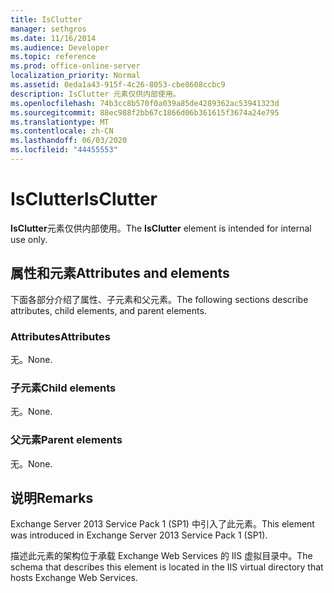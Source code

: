```yaml
---
title: IsClutter
manager: sethgros
ms.date: 11/16/2014
ms.audience: Developer
ms.topic: reference
ms.prod: office-online-server
localization_priority: Normal
ms.assetid: 0eda1a43-915f-4c26-8053-cbe8608ccbc9
description: IsClutter 元素仅供内部使用。
ms.openlocfilehash: 74b3cc8b570f0a039a85de4289362ac53941323d
ms.sourcegitcommit: 88ec988f2bb67c1866d06b361615f3674a24e795
ms.translationtype: MT
ms.contentlocale: zh-CN
ms.lasthandoff: 06/03/2020
ms.locfileid: "44455553"
---
```

# <a name="isclutter"></a><span data-ttu-id="b1ca2-103">IsClutter</span><span class="sxs-lookup"><span data-stu-id="b1ca2-103">IsClutter</span></span>

<span data-ttu-id="b1ca2-104">**IsClutter**元素仅供内部使用。</span><span class="sxs-lookup"><span data-stu-id="b1ca2-104">The **IsClutter** element is intended for internal use only.</span></span> 

## <a name="attributes-and-elements"></a><span data-ttu-id="b1ca2-105">属性和元素</span><span class="sxs-lookup"><span data-stu-id="b1ca2-105">Attributes and elements</span></span>

<span data-ttu-id="b1ca2-106">下面各部分介绍了属性、子元素和父元素。</span><span class="sxs-lookup"><span data-stu-id="b1ca2-106">The following sections describe attributes, child elements, and parent elements.</span></span>
  
### <a name="attributes"></a><span data-ttu-id="b1ca2-107">Attributes</span><span class="sxs-lookup"><span data-stu-id="b1ca2-107">Attributes</span></span>

<span data-ttu-id="b1ca2-108">无。</span><span class="sxs-lookup"><span data-stu-id="b1ca2-108">None.</span></span>
  
### <a name="child-elements"></a><span data-ttu-id="b1ca2-109">子元素</span><span class="sxs-lookup"><span data-stu-id="b1ca2-109">Child elements</span></span>

<span data-ttu-id="b1ca2-110">无。</span><span class="sxs-lookup"><span data-stu-id="b1ca2-110">None.</span></span>
  
### <a name="parent-elements"></a><span data-ttu-id="b1ca2-111">父元素</span><span class="sxs-lookup"><span data-stu-id="b1ca2-111">Parent elements</span></span>

<span data-ttu-id="b1ca2-112">无。</span><span class="sxs-lookup"><span data-stu-id="b1ca2-112">None.</span></span>
  
## <a name="remarks"></a><span data-ttu-id="b1ca2-113">说明</span><span class="sxs-lookup"><span data-stu-id="b1ca2-113">Remarks</span></span>

<span data-ttu-id="b1ca2-114">Exchange Server 2013 Service Pack 1 (SP1) 中引入了此元素。</span><span class="sxs-lookup"><span data-stu-id="b1ca2-114">This element was introduced in Exchange Server 2013 Service Pack 1 (SP1).</span></span>
  
<span data-ttu-id="b1ca2-115">描述此元素的架构位于承载 Exchange Web Services 的 IIS 虚拟目录中。</span><span class="sxs-lookup"><span data-stu-id="b1ca2-115">The schema that describes this element is located in the IIS virtual directory that hosts Exchange Web Services.</span></span>
  

